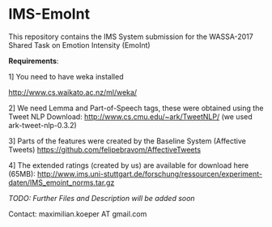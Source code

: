 # IMS-EmoInt
This repository contains the IMS System submission for the WASSA-2017 Shared Task on Emotion Intensity (EmoInt)


**Requirements**:

1] You need to have weka installed

http://www.cs.waikato.ac.nz/ml/weka/

2] We need Lemma and Part-of-Speech tags, these were obtained using the Tweet NLP 
Download: http://www.cs.cmu.edu/~ark/TweetNLP/ (we used ark-tweet-nlp-0.3.2) 

3] Parts of the features were created by the Baseline System (Affective Tweets)
https://github.com/felipebravom/AffectiveTweets

4] The extended ratings (created by us) are available for download here (65MB):
http://www.ims.uni-stuttgart.de/forschung/ressourcen/experiment-daten/IMS_emoint_norms.tar.gz


*TODO: Further Files and Description will be added soon* 

Contact: maximilian.koeper AT gmail.com
